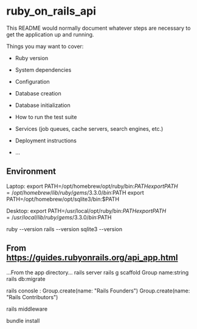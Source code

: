 # ruby_on_rails_api

This README would normally document whatever steps are necessary to get the
application up and running.

Things you may want to cover:

* Ruby version

* System dependencies

* Configuration

* Database creation

* Database initialization

* How to run the test suite

* Services (job queues, cache servers, search engines, etc.)

* Deployment instructions

* ...

## Environment
Laptop:
export PATH=/opt/homebrew/opt/ruby/bin:$PATH
export PATH=/opt/homebrew/lib/ruby/gems/3.3.0/bin:$PATH
export PATH=/opt/homebrew/opt/sqlite3/bin:$PATH

Desktop:
export PATH=/usr/local/opt/ruby/bin:$PATH
export PATH=/usr/local/lib/ruby/gems/3.3.0/bin:$PATH


ruby --version
rails --version
sqlite3 --version

## From https://guides.rubyonrails.org/api_app.html
...From the app directory...
rails server
rails g scaffold Group name:string
rails db:migrate

rails conosle :
    Group.create(name: "Rails Founders")
    Group.create(name: "Rails Contributors")

rails middleware

bundle install